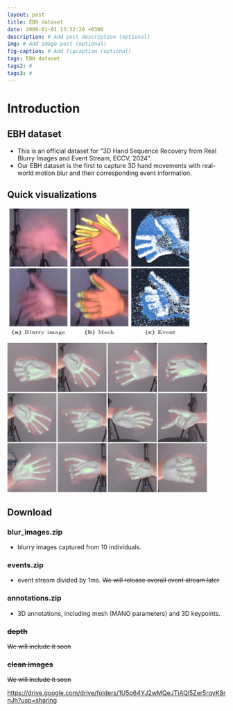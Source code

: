 ```yaml
---
layout: post
title: EBH dataset
date: 2000-01-01 13:32:20 +0300
description: # Add post description (optional)
img: # Add image post (optional)
fig-caption: # Add figcaption (optional)
tags: EBH dataset
tags2: #
tags3: #
---
```


# Introduction
## EBH dataset
- This is an official dataset for "3D Hand Sequence Recovery from Real Blurry Images and Event Stream, ECCV, 2024".
- Our EBH dataset is the first to capture 3D hand movements with real-world motion blur and their corresponding event information.


## Quick visualizations
![alt text](../assets/img/ebh_sample.jpg) 

![alt text](../assets/img/ebh_mesh.jpg)


## Download
### blur_images.zip
- blurry images captured from 10 individuals.
### events.zip
- event stream divided by 1ms. ~~We will release overall event stream later~~
### annotations.zip
- 3D annotations, including mesh (MANO parameters) and 3D keypoints.
### ~~depth~~
~~We will include it soon~~
### ~~clean images~~
~~We will include it soon~~

https://drive.google.com/drive/folders/1U5p64YJ2wMQeJTiAQl5Zer5rqyK8rnJh?usp=sharing

